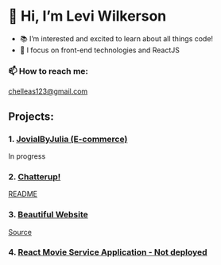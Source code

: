 # 👋 Hi, I’m Levi Wilkerson
- 📚 I’m interested and excited to learn about all things code!
- 🔎 I focus on front-end technologies and ReactJS
### 📫 How to reach me:
<chelleas123@gmail.com>

## Projects:

### 1. [JovialByJulia (E-commerce)](https://github.com/leviFrosty/jovialbyjuliacommerce/projects/1)
In progress

### 2. [Chatterup!](https://chatterup.netlify.app/)
[README](https://github.com/leviFrosty/chatterup)

### 3. [Beautiful Website](https://leviwilkerson1.netlify.app/)
[Source](https://github.com/leviFrosty/moshifyhosting)

### 4. [React Movie Service Application - Not deployed](https://github.com/leviFrosty/vidlyReactProject)
